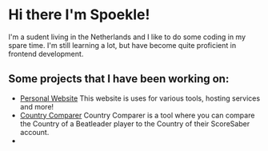 # Hi there I'm Spoekle!

I'm a sudent living in the Netherlands and I like to do some coding in my spare time. I'm still learning a lot, but have become quite proficient in frontend development.

## Some projects that I have been working on:
- [Personal Website](https://spoekle.com)
This website is uses for various tools, hosting services and more!
- [Country Comparer](https://github.com/Spoekle/CountryComparer)
Country Comparer is a tool where you can compare the Country of a Beatleader player to the Country of their ScoreSaber account.
-
